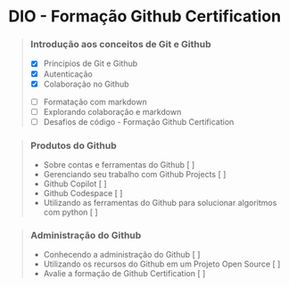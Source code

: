 # DIO - Formação Github Certification

> ### Introdução aos conceitos de Git e Github
> - [x] Principios de Git e Github
> - [x] Autenticação
> - [x] Colaboração no Github
> * [ ] Formatação com markdown
> * [ ] Explorando colaboração e markdown
> * [ ] Desafios de código - Formação Github Certification

> ### Produtos do Github
> * Sobre contas e ferramentas do Github [ ]
> * Gerenciando seu trabalho com Github Projects [ ]
> * Github Copilot [ ]
> * Github Codespace [ ]
> * Utilizando as ferramentas do Github para solucionar algoritmos com python [ ]

> ### Administração do Github
> * Conhecendo a administração do Github [ ]
> * Utilizando os recursos do Github em um Projeto Open Source [ ]
> * Avalie a formação de Github Certification [ ]
